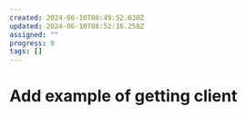 ```yaml
---
created: 2024-06-10T08:49:52.630Z
updated: 2024-06-10T08:52:16.258Z
assigned: ""
progress: 0
tags: []
---
```


# Add example of getting client
